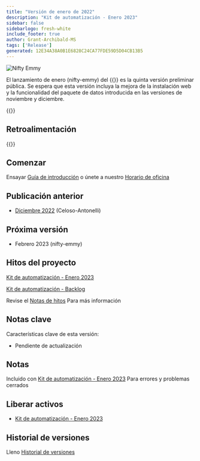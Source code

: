 ```yaml
---
title: "Versión de enero de 2022"
description: "Kit de automatización - Enero 2023"
sidebar: false
sidebarlogo: fresh-white
include_footer: true
author: Grant-Archibald-MS
tags: ['Release']
generated: 12E34A38A0B1E6828C24CA77FDE59D5D04CB13B5
---
```


<div class="optional">

![Nifty Emmy](/images/nifty-emmy.png)

El lanzamiento de enero (nifty-emmy) del {{<product-name>}} es la quinta versión preliminar pública. Se espera que esta versión incluya la mejora de la instalación web y la funcionalidad del paquete de datos introducida en las versiones de noviembre y diciembre.

</div>

<div class="optional">

{{<presentationStyles>}}

## Retroalimentación

{{<questions name="/content/es/releases/january-2023.json" completed="Gracias por proporcionar comentarios" showNavigationButtons="false" locale="es">}}

</div>

<div class="optional">

## Comenzar

Ensayar [Guía de introducción](/es/get-started) o únete a nuestro [Horario de oficina](/es/office-hours)

## Publicación anterior

- [Diciembre 2022](/es/releases/december-2022) (Celoso-Antonelli)

## Próxima versión

- Febrero 2023 (nifty-emmy)

## Hitos del proyecto

[Kit de automatización - Enero 2023](https://github.com/orgs/microsoft/projects/486/views/9)

[Kit de automatización - Backlog](https://github.com/orgs/microsoft/projects/486/views/1)

Revise el [Notas de hitos](/es/releases/milestones) Para más información

## Notas clave

Características clave de esta versión:

- Pendiente de actualización

## Notas

Incluido con [Kit de automatización - Enero 2023](https://github.com/microsoft/powercat-automation-kit/releases/tag/AutomationKit-January2023) Para errores y problemas cerrados

## Liberar activos

- [Kit de automatización - Enero 2023](https://github.com/microsoft/powercat-automation-kit/releases/tag/AutomationKit-January2023)

## Historial de versiones

Lleno [Historial de versiones](/es/releases)

</div>
